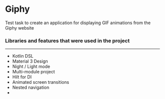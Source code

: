 # Giphy

Test task to create an application for displaying GIF animations from the Giphy website

### Libraries and features that were used in the project

---

- Kotlin DSL
- Material 3 Design
- Night / Light mode
- Multi-module project
- Hilt for DI
- Animated screen transitions
- Nested navigation
- 